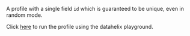 A profile with a single field `id` which is guaranteed to be unique, even in random mode.

Click [here](https://finos.github.io/datahelix/playground/#ewogICAgImZpZWxkcyI6IFsKICAgIHsKICAgICAgIm5hbWUiOiAiaWQiLAogICAgICAidHlwZSI6ICJpbnRlZ2VyIiwKICAgICAgIm51bGxhYmxlIjogZmFsc2UsCiAgICAgICJ1bmlxdWUiOiB0cnVlCiAgICB9LAogICAgewogICAgICAibmFtZSI6ICJudW1iZXIiLAogICAgICAidHlwZSI6ICJpbnRlZ2VyIiwKICAgICAgIm51bGxhYmxlIjogZmFsc2UKICAgIH0KICBdLAogICJjb25zdHJhaW50cyI6IFsKICAgIHsKICAgICAgImZpZWxkIjogImlkIiwKICAgICAgImdyZWF0ZXJUaGFuT3JFcXVhbFRvIjogMAogICAgfQogIF0KfQ%3D%3D) to run the profile using the datahelix playground.
